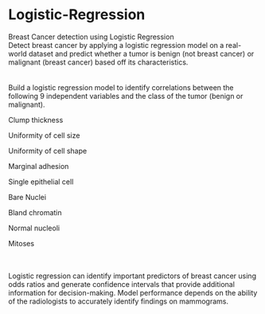 # Logistic-Regression
 Breast Cancer detection using Logistic Regression<br>
 Detect breast cancer by applying a logistic regression model on a real-world dataset and predict whether a tumor is benign (not breast cancer) or malignant (breast cancer) based off its characteristics.<br><br><br>
 Build a logistic regression model to identify correlations between the following 9 independent variables and the class of the tumor (benign or malignant).

Clump thickness<br>

Uniformity of cell size<br>

Uniformity of cell shape<br>

Marginal adhesion<br>

Single epithelial cell<br>

Bare Nuclei<br>

Bland chromatin<br>

Normal nucleoli<br>

Mitoses<br><br><br>

Logistic regression can identify important predictors of breast cancer using odds ratios and generate confidence intervals that provide additional information for decision-making. Model performance depends on the ability of the radiologists to accurately identify findings on mammograms.
